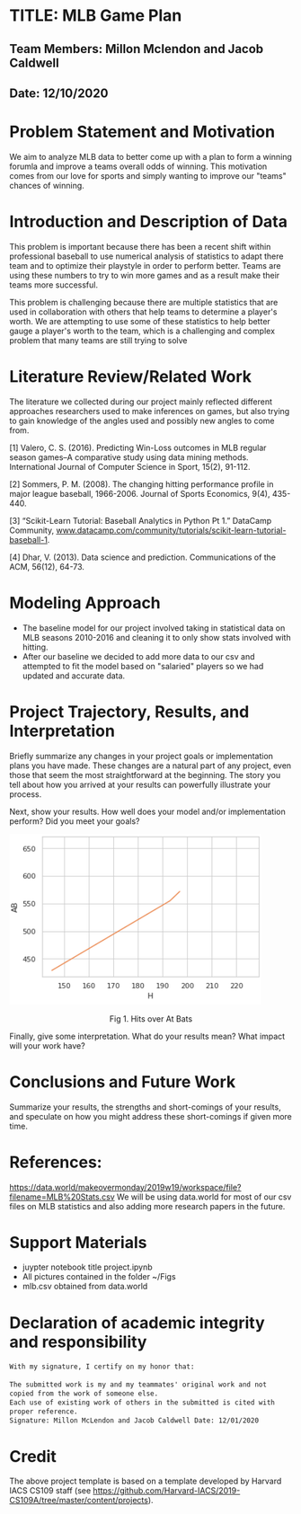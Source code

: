 

# TITLE: MLB Game Plan
## Team Members: Millon Mclendon and Jacob Caldwell
## Date: 12/10/2020

# Problem Statement and Motivation
We aim to analyze MLB data to better come up with a plan to form a winning forumla and improve a teams overall odds of winning. This motivation comes from our love for sports and simply wanting to improve our "teams" chances of winning.

# Introduction and Description of Data
This problem is important because there has been a recent shift within professional baseball to use numerical analysis of statistics to adapt there team and to optimize their playstyle in order to perform better. Teams are using these numbers to try to win more games and as a result make their teams more successful.

This problem is challenging because there are multiple statistics that are used in collaboration with others that help teams to determine a player's worth. We are attempting to use some of these statistics to help better gauge a player's worth to the team, which is a challenging and complex problem that many teams are still trying to solve

# Literature Review/Related Work 
The literature we collected during our project mainly reflected different approaches researchers used to make inferences on games, but also trying to gain knowledge of the angles used and possibly new angles to come from.

[1] Valero, C. S. (2016). Predicting Win-Loss outcomes in MLB regular season games–A comparative study using data mining methods. International Journal of Computer Science in Sport, 15(2), 91-112.

[2] Sommers, P. M. (2008). The changing hitting performance profile in major league baseball, 1966-2006. Journal of Sports Economics, 9(4), 435-440.

[3] “Scikit-Learn Tutorial: Baseball Analytics in Python Pt 1.” DataCamp Community, www.datacamp.com/community/tutorials/scikit-learn-tutorial-baseball-1. 

[4] Dhar, V. (2013). Data science and prediction. Communications of the ACM, 56(12), 64-73.

# Modeling Approach

+ The baseline model for our project involved taking in statistical data on MLB seasons 2010-2016 and cleaning it to only show stats involved with hitting.
+ After our baseline we decided to add more data to our csv and attempted to fit the model based on "salaried" players so we had updated and accurate data.

# Project Trajectory, Results, and Interpretation 

Briefly summarize any changes in your project goals or implementation plans you have made.
These changes are a natural part of any project, even those that seem the most straightforward at the beginning.
The story you tell about how you arrived at your results can powerfully illustrate your process. 

Next, show your results. How well does your model and/or implementation perform? Did you meet your goals?

![Hit AB ratio](hits.png "Hits based on number of at bats")
<center>Fig 1. Hits over At Bats</center>


Finally, give some interpretation. What do your results mean? What impact will your work have?

# Conclusions and Future Work
Summarize your results, the strengths and short-comings of your results, and speculate on how you might address these short-comings if given more time.

# References:
https://data.world/makeovermonday/2019w19/workspace/file?filename=MLB%20Stats.csv We will be using data.world for most of our csv files on MLB statistics and also adding more research papers in the future.

# Support Materials
+ juypter notebook title project.ipynb
+ All pictures contained in the folder ~/Figs
+ mlb.csv obtained from data.world

# Declaration of academic integrity and responsibility

```
With my signature, I certify on my honor that:

The submitted work is my and my teammates' original work and not copied from the work of someone else.
Each use of existing work of others in the submitted is cited with proper reference.
Signature: Millon McLendon and Jacob Caldwell Date: 12/01/2020
```

# Credit
The above project template is based on a template developed by Harvard IACS CS109 staff (see https://github.com/Harvard-IACS/2019-CS109A/tree/master/content/projects).
